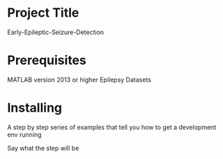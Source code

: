 # Project Title
Early-Epileptic-Seizure-Detection

# Prerequisites
MATLAB version 2013 or higher
Epilepsy Datasets

# Installing
A step by step series of examples that tell you how to get a development env running

Say what the step will be
